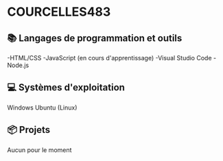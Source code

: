 # COURCELLES483
## 📚 Langages de programmation et outils
-HTML/CSS
-JavaScript (en cours d'apprentissage)
-Visual Studio Code
-Node.js

## 💻 Systèmes d'exploitation
Windows
Ubuntu (Linux)

## 📦 Projets
Aucun pour le moment

